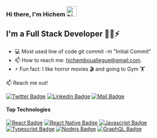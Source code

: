 ### Hi there, I'm Hichem <img src="https://user-images.githubusercontent.com/1303154/88677602-1635ba80-d120-11ea-84d8-d263ba5fc3c0.gif" width="28px" alt="hi">

## I'm a Full Stack Developer 👨‍💻⚡

- 💻 Most used line of code git commit -m "Initial Commit"
- 📫 How to reach me: hichembouallegue@gmail.com.
- ⚡ Fun fact: I like horror movies 🎬 and going to Gym 🏋️

:mailbox: Reach me out!

[![Twitter Badge](https://img.shields.io/badge/-@hicmtrex-1ca0f1?style=flat&labelColor=1ca0f1&logo=twitter&logoColor=white&link=https://twitter.com/hicmrex)](https://twitter.com/hicmtrex) [![Linkedin Badge](https://img.shields.io/badge/-hichem-0e76a8?style=flat&labelColor=0e76a8&logo=linkedin&logoColor=white)](https://www.linkedin.com/in/hichem-bouallegue) [![Mail Badge](https://img.shields.io/badge/-hicmtrex-c0392b?style=flat&labelColor=c0392b&logo=gmail&logoColor=white)](mailto:hichembouallegue@gmail.com)
<br />

#### Top Technologies

<!-- TODO: Make technologies links takes you to repositories -->

[![React Badge](https://img.shields.io/badge/-React-61DBFB?style=for-the-badge&labelColor=black&logo=react&logoColor=61DBFB)](#) [![React Native Badge](https://img.shields.io/badge/-React_Native-61DBFB?style=for-the-badge&labelColor=black&logo=react&logoColor=61DBFB)](#) [![Javascript Badge](https://img.shields.io/badge/-Javascript-F0DB4F?style=for-the-badge&labelColor=black&logo=javascript&logoColor=F0DB4F)](#) [![Typescript Badge](https://img.shields.io/badge/-Typescript-007acc?style=for-the-badge&labelColor=black&logo=typescript&logoColor=007acc)](#) [![Nodejs Badge](https://img.shields.io/badge/-Nodejs-3C873A?style=for-the-badge&labelColor=black&logo=node.js&logoColor=3C873A)](#) [![GraphQL Badge](https://img.shields.io/badge/-Laravel-e535ab?style=for-the-badge&labelColor=black&logo=php&logoColor=e535ab)](#)

<br />
